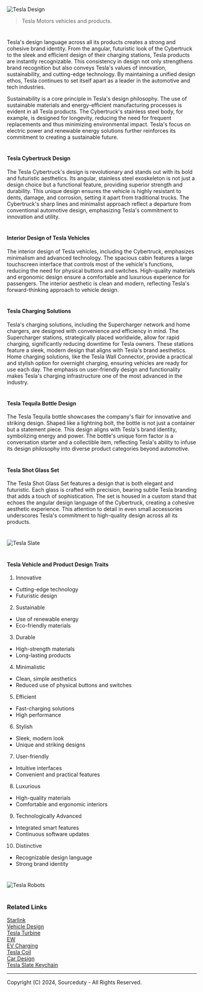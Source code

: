 ![Tesla Design](https://github.com/user-attachments/assets/40504539-a5db-4fc2-a537-d9a85a19dae2)

> Tesla Motors vehicles and products.

#

Tesla's design language across all its products creates a strong and cohesive brand identity. From the angular, futuristic look of the Cybertruck to the sleek and efficient design of their charging stations, Tesla products are instantly recognizable. This consistency in design not only strengthens brand recognition but also conveys Tesla's values of innovation, sustainability, and cutting-edge technology. By maintaining a unified design ethos, Tesla continues to set itself apart as a leader in the automotive and tech industries.

Sustainability is a core principle in Tesla's design philosophy. The use of sustainable materials and energy-efficient manufacturing processes is evident in all Tesla products. The Cybertruck's stainless steel body, for example, is designed for longevity, reducing the need for frequent replacements and thus minimizing environmental impact. Tesla's focus on electric power and renewable energy solutions further reinforces its commitment to creating a sustainable future.

#
#### Tesla Cybertruck Design

The Tesla Cybertruck's design is revolutionary and stands out with its bold and futuristic aesthetics. Its angular, stainless steel exoskeleton is not just a design choice but a functional feature, providing superior strength and durability. This unique design ensures the vehicle is highly resistant to dents, damage, and corrosion, setting it apart from traditional trucks. The Cybertruck's sharp lines and minimalist approach reflect a departure from conventional automotive design, emphasizing Tesla's commitment to innovation and utility.

#
#### Interior Design of Tesla Vehicles

The interior design of Tesla vehicles, including the Cybertruck, emphasizes minimalism and advanced technology. The spacious cabin features a large touchscreen interface that controls most of the vehicle's functions, reducing the need for physical buttons and switches. High-quality materials and ergonomic design ensure a comfortable and luxurious experience for passengers. The interior aesthetic is clean and modern, reflecting Tesla's forward-thinking approach to vehicle design.

#
#### Tesla Charging Solutions

Tesla's charging solutions, including the Supercharger network and home chargers, are designed with convenience and efficiency in mind. The Supercharger stations, strategically placed worldwide, allow for rapid charging, significantly reducing downtime for Tesla owners. These stations feature a sleek, modern design that aligns with Tesla's brand aesthetics. Home charging solutions, like the Tesla Wall Connector, provide a practical and stylish option for overnight charging, ensuring vehicles are ready for use each day. The emphasis on user-friendly design and functionality makes Tesla's charging infrastructure one of the most advanced in the industry.

#
#### Tesla Tequila Bottle Design

The Tesla Tequila bottle showcases the company's flair for innovative and striking design. Shaped like a lightning bolt, the bottle is not just a container but a statement piece. This design aligns with Tesla's brand identity, symbolizing energy and power. The bottle's unique form factor is a conversation starter and a collectible item, reflecting Tesla's ability to infuse its design philosophy into diverse product categories beyond automotive.

#
#### Tesla Shot Glass Set

The Tesla Shot Glass Set features a design that is both elegant and futuristic. Each glass is crafted with precision, bearing subtle Tesla branding that adds a touch of sophistication. The set is housed in a custom stand that echoes the angular design language of the Cybertruck, creating a cohesive aesthetic experience. This attention to detail in even small accessories underscores Tesla's commitment to high-quality design across all its products.

#
![Tesla Slate](https://github.com/user-attachments/assets/8540d814-70d6-46e7-9221-df9dfe755341)
#
#### Tesla Vehicle and Product Design Traits

1. Innovative
   
- Cutting-edge technology
- Futuristic design

2. Sustainable
   
- Use of renewable energy
- Eco-friendly materials

3. Durable
   
- High-strength materials
- Long-lasting products

4. Minimalistic
   
- Clean, simple aesthetics
- Reduced use of physical buttons and switches

5. Efficient
    
- Fast-charging solutions
- High performance

6. Stylish
    
- Sleek, modern look
- Unique and striking designs

7. User-friendly
    
- Intuitive interfaces
- Convenient and practical features

8. Luxurious
    
- High-quality materials
- Comfortable and ergonomic interiors

9. Technologically Advanced
    
- Integrated smart features
- Continuous software updates

10. Distinctive
    
- Recognizable design language
- Strong brand identity

#
![Tesla Robots](https://github.com/user-attachments/assets/85c6d3d6-e369-4b21-8189-aae0cbaf6583)
#
### Related Links

[Starlink](https://github.com/sourceduty/Starlink)
<br>
[Vehicle Design](https://github.com/sourceduty/Vehicle_Design)
<br>
[Tesla Turbine](https://github.com/sourceduty/Tesla_Turbine)
<br>
[EW](https://github.com/sourceduty/EV)
<br>
[EV Charging](https://github.com/sourceduty/EV_Charging)
<br>
[Tesla Coil](https://github.com/sourceduty/Tesla_Coil)
<br>
[Car Design](https://github.com/sourceduty/Car_Design)
<br>
[Tesla Slate Keychain](https://cults3d.com/en/3d-model/jewelry/tesla-motors-fan-art-logo-slate-keychain-sourceduty)

***
Copyright (C) 2024, Sourceduty - All Rights Reserved.
